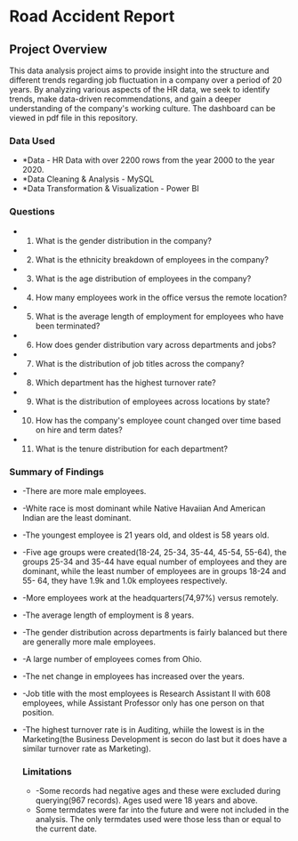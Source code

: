 # Road Accident Report
## Project Overview
This data analysis project aims to provide insight into the structure and different trends regarding job fluctuation in a company over a period of 20 years. By analyzing various aspects of the HR data, we seek to identify trends, make data-driven recommendations, and gain a deeper understanding of the company's working culture. The dashboard can be viewed in pdf file in this repository.
### Data Used
- *Data - HR Data with over 2200 rows from the year 2000 to the year 2020.
- *Data Cleaning & Analysis - MySQL
- *Data Transformation & Visualization - Power BI
### Questions
-  1. What is the gender distribution in the company?
-  2. What is the ethnicity breakdown of employees in the company?
-  3. What is the age distribution of employees in the company?
-  4. How many employees work in the office versus the remote location?
-  5. What is the average length of employment for employees who have been terminated?
-  6. How does gender distribution vary across departments and jobs?
-  7. What is the distribution of job titles across the company?
-  8. Which department has the highest turnover rate?
-  9. What is the distribution of employees across locations by state?
-  10. How has the company's employee count changed over time based on hire and term dates?
-  11. What is the tenure distribution for each department?

### Summary of Findings
- -There are more male employees.
- -White race is most dominant while Native Havaiian And American Indian are the least dominant.
- -The youngest employee is 21 years old, and oldest is 58 years old.
- -Five age groups were created(18-24, 25-34, 35-44, 45-54, 55-64), the groups 25-34 and 35-44 have equal number of employees and they are dominant, while the least number of employees are in groups 18-24 and 55-    64, they have 1.9k and 1.0k employees respectively.
- -More employees work at the headquarters(74,97%) versus remotely.
- -The average length of employment is 8 years.
- -The gender distribution across departments is fairly balanced but there are generally more male employees.
- -A large number of employees comes from Ohio.
- -The net change in employees has increased over the years.
- -Job title with the most employees is Research Assistant II with 608 employees, while Assistant Professor only has one person on that position.
- -The highest turnover rate is in Auditing, whiile the lowest is in the Marketing(the Business Development is secon do last but it does have a similar turnover rate as Marketing).

  ### Limitations
  - -Some records had negative ages and these were excluded during querying(967 records). Ages used were 18 years and above.
  - Some termdates were far into the future and were not included in the analysis. The only termdates used were those less than or equal to the current date.
